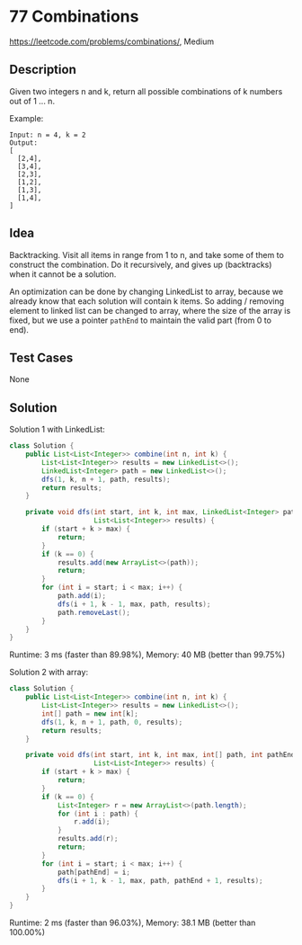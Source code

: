 # 77 Combinations

<https://leetcode.com/problems/combinations/>, Medium

## Description

Given two integers n and k, return all possible combinations of k numbers out of 1 ... n.

Example:

```
Input: n = 4, k = 2
Output:
[
  [2,4],
  [3,4],
  [2,3],
  [1,2],
  [1,3],
  [1,4],
]
```

## Idea

Backtracking. Visit all items in range from 1 to n, and take some of them to
construct the combination. Do it recursively, and gives up (backtracks) when it
cannot be a solution.

An optimization can be done by changing LinkedList to array, because we already
know that each solution will contain k items. So adding / removing element to
linked list can be changed to array, where the size of the array is fixed, but
we use a pointer `pathEnd` to maintain the valid part (from 0 to end).

## Test Cases

None

## Solution

Solution 1 with LinkedList:

```java
class Solution {
    public List<List<Integer>> combine(int n, int k) {
        List<List<Integer>> results = new LinkedList<>();
        LinkedList<Integer> path = new LinkedList<>();
        dfs(1, k, n + 1, path, results);
        return results;
    }

    private void dfs(int start, int k, int max, LinkedList<Integer> path,
                     List<List<Integer>> results) {
        if (start + k > max) {
            return;
        }
        if (k == 0) {
            results.add(new ArrayList<>(path));
            return;
        }
        for (int i = start; i < max; i++) {
            path.add(i);
            dfs(i + 1, k - 1, max, path, results);
            path.removeLast();
        }
    }
}
```

Runtime: 3 ms (faster than 89.98%), Memory: 40 MB (better than 99.75%)

Solution 2 with array:

```java
class Solution {
    public List<List<Integer>> combine(int n, int k) {
        List<List<Integer>> results = new LinkedList<>();
        int[] path = new int[k];
        dfs(1, k, n + 1, path, 0, results);
        return results;
    }

    private void dfs(int start, int k, int max, int[] path, int pathEnd,
                     List<List<Integer>> results) {
        if (start + k > max) {
            return;
        }
        if (k == 0) {
            List<Integer> r = new ArrayList<>(path.length);
            for (int i : path) {
                r.add(i);
            }
            results.add(r);
            return;
        }
        for (int i = start; i < max; i++) {
            path[pathEnd] = i;
            dfs(i + 1, k - 1, max, path, pathEnd + 1, results);
        }
    }
}
```

Runtime: 2 ms (faster than 96.03%), Memory: 38.1 MB (better than 100.00%)
